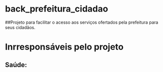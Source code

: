 # back_prefeitura_cidadao
##Projeto para facilitar o acesso aos serviços ofertados pela prefeitura para seus cidadãos.

# Inrresponsáveis pelo projeto

## Saúde: 
